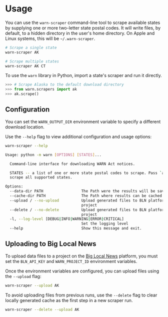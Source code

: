 # Usage

You can use the `warn-scraper` command-line tool to scrape available states by supplying one or more two-letter state postal codes. It will write files, by default, to a hidden directory in the user's home directory. On Apple and Linux systems, this will be `~/.warn-scraper`.

```bash
# Scrape a single state
warn-scraper AK

# Scrape multiple states
warn-scraper AK CT
```

To use the `warn` library in Python, import a state's scraper and run it directly.

```python
>>> # Scrape Alaska to the default download directory
>>> from warn.scrapers import ak
>>> ak.scrape()
```

## Configuration

You can set the `WARN_OUTPUT_DIR` environment variable to specify a different download location.

Use the `--help` flag to view additional configuration and usage options:

```bash
warn-scraper --help

Usage: python -m warn [OPTIONS] [STATES]...

  Command-line interface for downloading WARN Act notices.

  STATES -- a list of one or more state postal codes to scrape. Pass `all` to
  scrape all supported states.

Options:
  --data-dir PATH                 The Path were the results will be saved
  --cache-dir PATH                The Path where results can be cached
  --upload / --no-upload          Upload generated files to BLN platform
                                  project
  --delete / --no-delete          Upload generated files to BLN platform
                                  project
  -l, --log-level [DEBUG|INFO|WARNING|ERROR|CRITICAL]
                                  Set the logging level
  --help                          Show this message and exit.
```

## Uploading to Big Local News

To upload data files to a project on the [Big Local News](https://biglocalnews.org/) platform,
you must set the `BLN_API_KEY` and `WARN_PROJECT_ID` environment variables.

Once the environment variables are configured, you can upload files using the `--upload` flag:

```bash
warn-scraper --upload AK
```

To avoid uploading files from previous runs, use the `--delete` flag to clear locally generated
cache as the first step in a new scraper run.

```bash
warn-scraper --delete --upload AK
```
